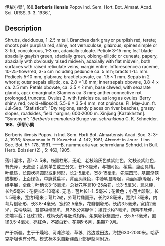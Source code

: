 伊犁小檗",
168.**Berberis iliensis** Popov Ind. Sem. Hort. Bot. Almaat. Acad. Sci. URSS. 3: 3. 1936.",

## Description
Shrubs, deciduous, 1-2.5 m tall. Branches dark gray or purplish red, terete; shoots pale purplish red, shiny, not verruculose, glabrous; spines simple or 3-fid, concolorous, 1-3 cm, adaxially sulcate. Petiole 3-15 mm; leaf blade abaxially grayish green, adaxially green, oblong-elliptic or cuneate, papery, abaxially with obviously raised midvein, adaxially with flat midvein, both surfaces with raised reticulate veins, margin entire. Inflorescence a raceme, 10-25-flowered, 3-5 cm including peduncle ca. 5 mm; bracts 1-1.5 mm. Pedicels 5-10 mm, glabrous; bractlets ovate, ca. 1.5 × 1 mm. Sepals in 2 whorls; outer sepals elliptic, ca. 2.8 × 1.8 mm; inner sepals obovate, 3.8-4 × ca. 2.5 mm. Petals obovate, ca. 3.5 × 2 mm, base clawed, with separate glands, apex emarginate. Stamens ca. 3 mm; anther connective not prolonged, truncate. Ovules 2, with funicles ca. as long as ovules. Berry shiny, red, ovoid-ellipsoid, 5.5-6 × 3.5-4 mm, not pruinose. Fl. May-Jun, fr. Jul-Sep.
  "Statistics": "Dry regions, sandy places on river beaches, grassy slopes, roadsides, field margins; 600-2000 m. Xinjiang [Kazakhstan].
  "Synonym": "*Berberis nummularia* Bunge var. *schrenkiana* C. K. Schneider.
**168．伊犁小檗**

Berberis iliensis Popov. in Ind. Sem. Horti Bot. Almaatensis Acad. Soc. 3: 3-4, 1936; Корнилова in Fl. Kazachst. 4: 142, 1961; Ahrendt in Journ. Linn. Soc. Bot. 57: 178, 1961. ——B. nummularia var. schrenkiana Schneid. in Bull. Herb. Boissier (2) , 5: 460, 1905.

落叶灌木，高1-2. 5米。枝圆柱形，无毛，老枝暗灰色或紫红色，幼枝淡紫红色，有光泽，无疣点；茎刺单生或三分叉，长1-3厘米，与枝同色，稍扁，腹面具槽。叶纸质，长圆状椭圆形或倒卵形，长2-5厘米，宽8-15毫米，先端圆形，基部渐狭或楔形，上面绿色，中脉微扁平，背面灰绿色，中脉明显隆起，两面网脉隆起，叶缘平展，全缘；叶柄长3-15毫米。总状花序具10-25朵花，长3-5厘米，具总梗，长约5毫米：花梗长5-10毫米. 无毛：苞片长1-1. 5毫米；花黄色；小苞片卵形，长1. 5毫米，宽约1毫米；萼片2轮，外萼片椭圆形，长约2.8毫米，宽约1.8毫米，内萼片倒卵形，长3.8-4毫米，宽约2.5毫米，花瓣倒卵形，长约3.5毫米，宽约2毫米，先端缺裂，基部缢缩呈爪，具2枚分离腺体；雄蕊长约3毫米，药隔不延伸，先端平截；胚珠2枚，珠柄长约与胚珠相等。浆果卵状椭圆形，长5.5-6毫米，直径3.5-4毫米，亮红色，不被白粉。花期5-6月，果期7-9月。

产于新疆。生于干燥地、河滩沙地、草坡、路边或田边。海拔630-2000米。哈萨克斯坦也有分布。模式标本采自新疆西北部伊犁河附近。
